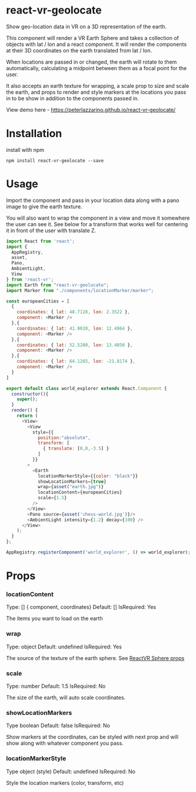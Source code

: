 # react-vr-geolocate

Show geo-location data in VR on a 3D representation of the earth.

This component will render a VR Earth Sphere and takes a collection of objects with lat / lon and a react component. It will render the components at their 3D coordinates on the earth translated from lat / lon. 

When locations are passed in or changed, the earth will rotate to them automatically, calculating a midpoint between them as a focal point for the user. 

It also accepts an earth texture for wrapping, a scale prop to size and scale the earth, and props to render and style markers at the locations you pass in to be show in addition to the components passed in. 

View demo here - https://peterlazzarino.github.io/react-vr-geolocate/

# Installation

install with npm

`npm install react-vr-geolocate --save`

# Usage

Import the component and pass in your location data along with a pano image to give the earth texture.

You will also want to wrap the component in a view and move it somewhere the user can see it. See below for a transform that works well for centering it in front of the user with translate Z.

```javascript
import React from 'react';
import {
  AppRegistry,
  asset,
  Pano,
  AmbientLight,
  View
} from 'react-vr';
import Earth from "react-vr-geolocate";
import Marker from "./components/locationMarker/marker";

const europeanCities = [  
  { 
    coordinates: { lat: 48.7128, lon: 2.3522 },
    component: <Marker />
  },{ 
    coordinates: { lat: 41.9028, lon: 12.4964 },
    component: <Marker />
  },{ 
    coordinates: { lat: 52.5200, lon: 13.4050 },
    component: <Marker />
  },{ 
    coordinates: { lat: 64.1265, lon: -21.8174 },
    component: <Marker />
  }  
]

export default class world_explorer extends React.Component {
  constructor(){
    super();
  }
  render() {
    return (
      <View> 
        <View
          style={{
            position:"absolute",
            transform: [
              { translate: [0,0,-3.5] }
            ]
          }}
        >
          <Earth 
            locationMarkerStyle={{color: "black"}}
            showLocationMarkers={true}
            wrap={asset("earth.jpg")}
            locationContent={europeanCities} 
            scale={1.5} 
          />
        </View>
        <Pano source={asset('chess-world.jpg')}/> 
        <AmbientLight intensity={1.2} decay={100} />        
      </View>
    );
  }
};

AppRegistry.registerComponent('world_explorer', () => world_explorer);

```

# Props

### locationContent

Type: [] { component, coordinates}  Default: []  IsRequired: Yes

The items you want to load on the earth

### wrap

Type: object  Default: undefined  IsRequired: Yes

The source of the texture of the earth sphere. See [ReactVR Sphere props](https://facebook.github.io/react-vr/docs/sphere.html)

### scale

Type: number  Default: 1.5  IsRequired: No

The size of the earth, will auto scale coordinates.

### showLocationMarkers

Type boolean  Default: false  IsRequired: No

Show markers at the coordinates, can be styled with next prop and will show along with whatever component you pass.

### locationMarkerStyle

Type object (style)  Default: undefined  IsRequired: No

Style the location markers (color, transform, etc)
